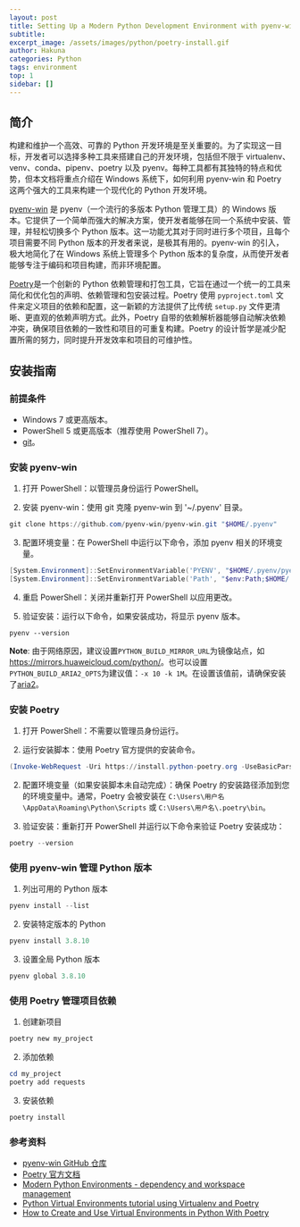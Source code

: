 ```yaml
---
layout: post
title: Setting Up a Modern Python Development Environment with pyenv-win and Poetry
subtitle:
excerpt_image: /assets/images/python/poetry-install.gif
author: Hakuna
categories: Python
tags: environment
top: 1
sidebar: []
---
```


## 简介

构建和维护一个高效、可靠的 Python 开发环境是至关重要的。为了实现这一目标，开发者可以选择多种工具来搭建自己的开发环境，包括但不限于 virtualenv、venv、conda、pipenv、poetry 以及 pyenv。每种工具都有其独特的特点和优势，但本文档将重点介绍在 Windows 系统下，如何利用 pyenv-win 和 Poetry 这两个强大的工具来构建一个现代化的 Python 开发环境。

[pyenv-win](https://github.com/pyenv-win/pyenv-win) 是 pyenv（一个流行的多版本 Python 管理工具）的 Windows 版本。它提供了一个简单而强大的解决方案，使开发者能够在同一个系统中安装、管理，并轻松切换多个 Python 版本。这一功能尤其对于同时进行多个项目，且每个项目需要不同 Python 版本的开发者来说，是极其有用的。pyenv-win 的引入，极大地简化了在 Windows 系统上管理多个 Python 版本的复杂度，从而使开发者能够专注于编码和项目构建，而非环境配置。

[Poetry](https://python-poetry.org/)是一个创新的 Python 依赖管理和打包工具，它旨在通过一个统一的工具来简化和优化包的声明、依赖管理和包安装过程。Poetry 使用 `pyproject.toml` 文件来定义项目的依赖和配置，这一新颖的方法提供了比传统 `setup.py` 文件更清晰、更直观的依赖声明方式。此外，Poetry 自带的依赖解析器能够自动解决依赖冲突，确保项目依赖的一致性和项目的可重复构建。Poetry 的设计哲学是减少配置所需的努力，同时提升开发效率和项目的可维护性。

## 安装指南

### 前提条件

- Windows 7 或更高版本。
- PowerShell 5 或更高版本（推荐使用 PowerShell 7）。
- [git](https://git-scm.com/downloads)。

### 安装 pyenv-win

1. 打开 PowerShell：以管理员身份运行 PowerShell。

2. 安装 pyenv-win：使用 git 克隆 pyenv-win 到 '~/.pyenv' 目录。
```powershell
git clone https://github.com/pyenv-win/pyenv-win.git "$HOME/.pyenv"
```

3. 配置环境变量：在 PowerShell 中运行以下命令，添加 pyenv 相关的环境变量。
```powershell
[System.Environment]::SetEnvironmentVariable('PYENV', "$HOME/.pyenv/pyenv-win/", [System.EnvironmentVariableTarget]::User)
[System.Environment]::SetEnvironmentVariable('Path', "$env:Path;$HOME/.pyenv/pyenv-win/bin;$HOME/.pyenv/pyenv-win/shims", [System.EnvironmentVariableTarget]::User)
```

4. 重启 PowerShell：关闭并重新打开 PowerShell 以应用更改。

5. 验证安装：运行以下命令，如果安装成功，将显示 pyenv 版本。
```shell
pyenv --version
```

**Note**: 由于网络原因，建议设置`PYTHON_BUILD_MIRROR_URL`为镜像站点，如<https://mirrors.huaweicloud.com/python/>。也可以设置`PYTHON_BUILD_ARIA2_OPTS`为建议值：`-x 10 -k 1M`。在设置该值前，请确保安装了[aria2](https://aria2.github.io/)。


### 安装 Poetry

1. 打开 PowerShell：不需要以管理员身份运行。

2. 运行安装脚本：使用 Poetry 官方提供的安装命令。
```powershell
(Invoke-WebRequest -Uri https://install.python-poetry.org -UseBasicParsing).Content | python -
```

2. 配置环境变量（如果安装脚本未自动完成）：确保 Poetry 的安装路径添加到您的环境变量中。通常，Poetry 会被安装在 `C:\Users\用户名\AppData\Roaming\Python\Scripts` 或 `C:\Users\用户名\.poetry\bin`。

3. 验证安装：重新打开 PowerShell 并运行以下命令来验证 Poetry 安装成功：
```powershell
poetry --version
```

### 使用 pyenv-win 管理 Python 版本

1. 列出可用的 Python 版本
```powershell
pyenv install --list
```

2. 安装特定版本的 Python
```powershell
pyenv install 3.8.10
```

3. 设置全局 Python 版本
```powershell
pyenv global 3.8.10
```

### 使用 Poetry 管理项目依赖

1. 创建新项目
```powershell
poetry new my_project
```

2. 添加依赖
```powershell
cd my_project
poetry add requests
```

3. 安装依赖
```powershell
poetry install
```

### 参考资料

- [pyenv-win GitHub 仓库](https://github.com/pyenv-win/pyenv-win)
- [Poetry 官方文档](https://python-poetry.org/docs/)
- [Modern Python Environments - dependency and workspace management](https://testdriven.io/blog/python-environments/)
- [Python Virtual Environments tutorial using Virtualenv and Poetry](https://serpapi.com/blog/python-virtual-environments-using-virtualenv-and-poetry/)
- [How to Create and Use Virtual Environments in Python With Poetry](https://www.youtube.com/watch?v=0f3moPe_bhk&t=494s)
